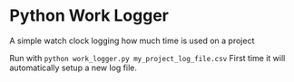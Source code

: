 # Python Work Logger
A simple watch clock logging how much time is used on a project

Run with `python work_logger.py my_project_log_file.csv`
First time it will automatically setup a new log file.
